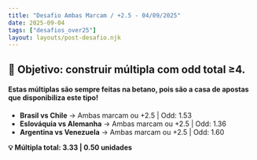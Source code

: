 ```yaml
---
title: "Desafio Ambas Marcam / +2.5 - 04/09/2025"
date: 2025-09-04
tags: ["desafios_over25"]
layout: layouts/post-desafio.njk
---
```


## 🎯 Objetivo: construir múltipla com odd total ≥4.  

#### Estas múltiplas são sempre feitas na betano, pois são a casa de apostas que disponibiliza este tipo!

- **Brasil vs Chile** → Ambas marcam ou +2.5 | Odd: 1.53
- **Eslováquia vs Alemanha** → Ambas marcam ou +2.5 | Odd: 1.36
- **Argentina vs Venezuela** → Ambas marcam ou +2.5 | Odd: 1.60

**💡 Múltipla total: 3.33 | 0.50 unidades**
